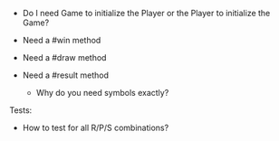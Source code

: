 - Do I need Game to initialize the Player or the Player to initialize the Game?

- Need a #win method
- Need a #draw method
- Need a #result method
  + Why do you need symbols exactly?

Tests:
- How to test for all R/P/S combinations?
